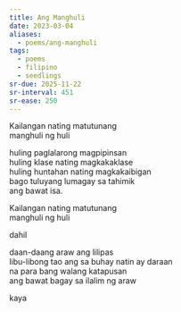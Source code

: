 ```yaml
---
title: Ang Manghuli
date: 2023-03-04
aliases:
  - poems/ang-manghuli
tags:
  - poems
  - filipino
  - seedlings
sr-due: 2025-11-22
sr-interval: 451
sr-ease: 250
---
```

Kailangan nating matutunang  
manghuli ng huli  

huling paglalarong magpipinsan  
huling klase nating magkakaklase  
huling huntahan nating magkakaibigan  
bago tuluyang lumagay sa tahimik  
ang bawat isa.  

Kailangan nating matutunang  
manghuli ng huli  

dahil  

daan-daang araw ang lilipas  
libu-libong tao ang sa buhay natin ay daraan  
na para bang walang katapusan  
ang bawat bagay sa ilalim ng araw  

kaya  